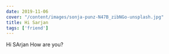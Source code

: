```yaml
---
date: 2019-11-06
cover: "/content/images/sonja-punz-N47B_zibNGo-unsplash.jpg"
title: Hi Sarjan
tags: ['friend']
---
```

Hi SArjan How are you?
